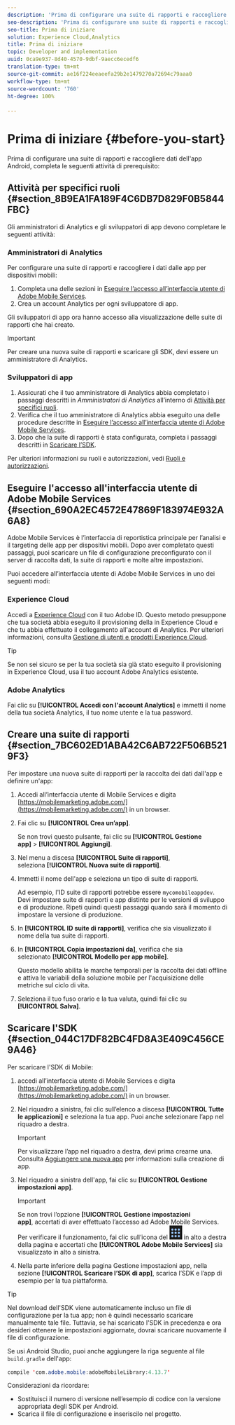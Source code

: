 ```yaml
---
description: 'Prima di configurare una suite di rapporti e raccogliere dati dell''app Android, completa le seguenti attività di prerequisito '
seo-description: 'Prima di configurare una suite di rapporti e raccogliere dati dell''app Android, completa le seguenti attività di prerequisito '
seo-title: Prima di iniziare
solution: Experience Cloud,Analytics
title: Prima di iniziare
topic: Developer and implementation
uuid: 0ca9e937-8d40-4570-9dbf-9aecc6ecedf6
translation-type: tm+mt
source-git-commit: ae16f224eeaeefa29b2e1479270a72694c79aaa0
workflow-type: tm+mt
source-wordcount: '760'
ht-degree: 100%

---
```



# Prima di iniziare {#before-you-start}

Prima di configurare una suite di rapporti e raccogliere dati dell&#39;app Android, completa le seguenti attività di prerequisito:

## Attività per specifici ruoli {#section_8B9EA1FA189F4C6DB7D829F0B5844FBC}

Gli amministratori di Analytics e gli sviluppatori di app devono completare le seguenti attività:

### Amministratori di Analytics

Per configurare una suite di rapporti e raccogliere i dati dalle app per dispositivi mobili:

1. Completa una delle sezioni in [Eseguire l’accesso all’interfaccia utente di Adobe Mobile Services](../getting-started/requirements.md#section_690A2EC4572E47869F183974E932A6A8).
1. Crea un account Analytics per ogni sviluppatore di app.

Gli sviluppatori di app ora hanno accesso alla visualizzazione delle suite di rapporti che hai creato.

>[!IMPORTANT]
>
>Per creare una nuova suite di rapporti e scaricare gli SDK, devi essere un amministratore di Analytics.

### Sviluppatori di app

1. Assicurati che il tuo amministratore di Analytics abbia completato i passaggi descritti in *Amministratori di Analytics* all’interno di [Attività per specifici ruoli](../getting-started/requirements.md#section_8B9EA1FA189F4C6DB7D829F0B5844FBC).
1. Verifica che il tuo amministratore di Analytics abbia eseguito una delle procedure descritte in [Eseguire l’accesso all’interfaccia utente di Adobe Mobile Services](../getting-started/requirements.md#section_690A2EC4572E47869F183974E932A6A8).
1. Dopo che la suite di rapporti è stata configurata, completa i passaggi descritti in [Scaricare l’SDK](../getting-started/requirements.md#section_044C17DF82BC4FD8A3E409C456CE9A46).

Per ulteriori informazioni su ruoli e autorizzazioni, vedi [Ruoli e autorizzazioni](/help/using/gs/c-mob-roles-and-permissions.md).

## Eseguire l&#39;accesso all&#39;interfaccia utente di Adobe Mobile Services  {#section_690A2EC4572E47869F183974E932A6A8}

Adobe Mobile Services è l’interfaccia di reportistica principale per l’analisi e il targeting delle app per dispositivi mobili. Dopo aver completato questi passaggi, puoi scaricare un file di configurazione preconfigurato con il server di raccolta dati, la suite di rapporti e molte altre impostazioni.

Puoi accedere all’interfaccia utente di Adobe Mobile Services in uno dei seguenti modi:

### Experience Cloud

Accedi a [Experience Cloud](https://experiencecloud.adobe.com) con il tuo Adobe ID. Questo metodo presuppone che tua società abbia eseguito il provisioning della in Experience Cloud e che tu abbia effettuato il collegamento all&#39;account di Analytics. Per ulteriori informazioni, consulta [Gestione di utenti e prodotti Experience Cloud](https://docs.adobe.com/content/help/it-IT/core-services/interface/manage-users-and-products/admin-getting-started.html).

>[!TIP]
>
>Se non sei sicuro se per la tua società sia già stato eseguito il provisioning in Experience Cloud, usa il tuo account Adobe Analytics esistente.

### Adobe Analytics

Fai clic su **[!UICONTROL Accedi con l&#39;account Analytics]** e immetti il nome della tua società Analytics, il tuo nome utente e la tua password.

## Creare una suite di rapporti {#section_7BC602ED1ABA42C6AB722F506B5219F3}

Per impostare una nuova suite di rapporti per la raccolta dei dati dall&#39;app e definire un&#39;app:

1. Accedi all’interfaccia utente di Mobile Services e digita [https://mobilemarketing.adobe.com/](https://mobilemarketing.adobe.com/) in un browser.
1. Fai clic su **[!UICONTROL Crea un’app]**.

   Se non trovi questo pulsante, fai clic su **[!UICONTROL Gestione app]** > **[!UICONTROL Aggiungi]**.

1. Nel menu a discesa **[!UICONTROL Suite di rapporti]**, seleziona **[!UICONTROL Nuova suite di rapporti]**.

1. Immetti il nome dell&#39;app e seleziona un tipo di suite di rapporti.

   Ad esempio, l&#39;ID suite di rapporti potrebbe essere `mycomobileappdev`. Devi impostare suite di rapporti e app distinte per le versioni di sviluppo e di produzione. Ripeti quindi questi passaggi quando sarà il momento di impostare la versione di produzione.
1. In **[!UICONTROL ID suite di rapporti]**, verifica che sia visualizzato il nome della tua suite di rapporti.
1. In **[!UICONTROL Copia impostazioni da]**, verifica che sia selezionato **[!UICONTROL Modello per app mobile]**.

   Questo modello abilita le marche temporali per la raccolta dei dati offline e attiva le variabili della soluzione mobile per l&#39;acquisizione delle metriche sul ciclo di vita.

1. Seleziona il tuo fuso orario e la tua valuta, quindi fai clic su **[!UICONTROL Salva]**.

## Scaricare l&#39;SDK {#section_044C17DF82BC4FD8A3E409C456CE9A46}

Per scaricare l&#39;SDK di Mobile:

1. accedi all’interfaccia utente di Mobile Services e digita [https://mobilemarketing.adobe.com/](https://mobilemarketing.adobe.com/) in un browser.
1. Nel riquadro a sinistra, fai clic sull’elenco a discesa **[!UICONTROL Tutte le applicazioni]** e seleziona la tua app.
Puoi anche selezionare l’app nel riquadro a destra.

   >[!IMPORTANT]
   >
   >Per visualizzare l’app nel riquadro a destra, devi prima crearne una. Consulta [Aggiungere una nuova app](https://docs.adobe.com/content/help/it-IT/mobile-services/using/manage-apps-ug/t-new-app.html) per informazioni sulla creazione di app.

1. Nel riquadro a sinistra dell&#39;app, fai clic su **[!UICONTROL Gestione impostazioni app]**.

   >[!IMPORTANT]
   >
   >Se non trovi l’opzione **[!UICONTROL Gestione impostazioni app]**, accertati di aver effettuato l’accesso ad Adobe Mobile Services. Per verificare il funzionamento, fai clic sull’icona del ![commutatore della soluzione](assets/solution-switcher.png) in alto a destra della pagina e accertati che **[!UICONTROL Adobe Mobile Services]** sia visualizzato in alto a sinistra.

1. Nella parte inferiore della pagina Gestione impostazioni app, nella sezione **[!UICONTROL Scaricare l’SDK di app]**, scarica l’SDK e l’app di esempio per la tua piattaforma.

>[!TIP]
>
>Nel download dell&#39;SDK viene automaticamente incluso un file di configurazione per la tua app; non è quindi necessario scaricare manualmente tale file. Tuttavia, se hai scaricato l&#39;SDK in precedenza e ora desideri ottenere le impostazioni aggiornate, dovrai scaricare nuovamente il file di configurazione.

Se usi Android Studio, puoi anche aggiungere la riga seguente al file `build.gradle` dell&#39;app:

```java
compile 'com.adobe.mobile:adobeMobileLibrary:4.13.7'
```

Considerazioni da ricordare:

* Sostituisci il numero di versione nell’esempio di codice con la versione appropriata degli SDK per Android.
* Scarica il file di configurazione e inseriscilo nel progetto.